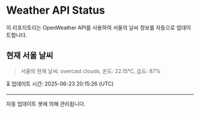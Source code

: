 
# Weather API Status

이 리포지토리는 OpenWeather API를 사용하여 서울의 날씨 정보를 자동으로 업데이트합니다.

## 현재 서울 날씨
> 서울의 현재 날씨: overcast clouds, 온도: 22.15°C, 습도: 87%

⏳ 업데이트 시간: 2025-06-23 20:15:26 (UTC)

---
자동 업데이트 봇에 의해 관리됩니다.
